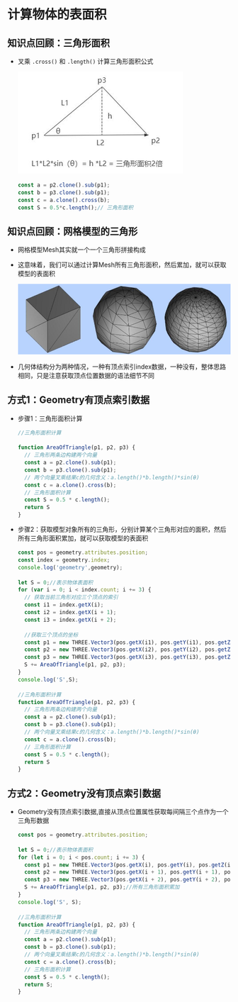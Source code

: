 # 计算物体的表面积

## 知识点回顾：三角形面积

+ 叉乘 `.cross()` 和 `.length()` 计算三角形面积公式

  ![三角形面积正弦值计算](images/三角形面积正弦值计算.jpg)

  ```js
  const a = p2.clone().sub(p1);
  const b = p3.clone().sub(p1);
  const c = a.clone().cross(b);
  const S = 0.5*c.length();// 三角形面积
  ```

## 知识点回顾：网格模型的三角形

+ 网格模型Mesh其实就一个一个三角形拼接构成
+ 这意味着，我们可以通过计算Mesh所有三角形面积，然后累加，就可以获取模型的表面积

  ![三角形构成网格模型](images/三角形构成网格模型.jpg)

+ 几何体结构分为两种情况，一种有顶点索引index数据，一种没有，整体思路相同，只是注意获取顶点位置数据的语法细节不同

## 方式1：Geometry有顶点索引数据

+ 步骤1：三角形面积计算

  ```js
  //三角形面积计算

  function AreaOfTriangle(p1, p2, p3) {
    // 三角形两条边构建两个向量
    const a = p2.clone().sub(p1);
    const b = p3.clone().sub(p1);
    // 两个向量叉乘结果c的几何含义：a.length()*b.length()*sin(θ)
    const c = a.clone().cross(b);
    // 三角形面积计算
    const S = 0.5 * c.length();
    return S
  }
  ```

+ 步骤2：获取模型对象所有的三角形，分别计算某个三角形对应的面积，然后所有三角形面积累加，就可以获取模型的表面积

  ```js
  const pos = geometry.attributes.position;
  const index = geometry.index;
  console.log('geometry',geometry);

  let S = 0;//表示物体表面积
  for (var i = 0; i < index.count; i += 3) {
    // 获取当前三角形对应三个顶点的索引
    const i1 = index.getX(i);
    const i2 = index.getX(i + 1);
    const i3 = index.getX(i + 2);

    //获取三个顶点的坐标
    const p1 = new THREE.Vector3(pos.getX(i1), pos.getY(i1), pos.getZ(i1));
    const p2 = new THREE.Vector3(pos.getX(i2), pos.getY(i2), pos.getZ(i2));
    const p3 = new THREE.Vector3(pos.getX(i3), pos.getY(i3), pos.getZ(i3));
    S += AreaOfTriangle(p1, p2, p3);
  }
  console.log('S',S);

  //三角形面积计算
  function AreaOfTriangle(p1, p2, p3) {
    // 三角形两条边构建两个向量
    const a = p2.clone().sub(p1);
    const b = p3.clone().sub(p1);
    // 两个向量叉乘结果c的几何含义：a.length()*b.length()*sin(θ)
    const c = a.clone().cross(b);
    // 三角形面积计算
    const S = 0.5 * c.length();
    return S
  }
  ```

## 方式2：Geometry没有顶点索引数据

+ Geometry没有顶点索引数据,直接从顶点位置属性获取每间隔三个点作为一个三角形数据

  ```js
  const pos = geometry.attributes.position;

  let S = 0;//表示物体表面积
  for (let i = 0; i < pos.count; i += 3) {
    const p1 = new THREE.Vector3(pos.getX(i), pos.getY(i), pos.getZ(i));
    const p2 = new THREE.Vector3(pos.getX(i + 1), pos.getY(i + 1), pos.getZ(i + 1));
    const p3 = new THREE.Vector3(pos.getX(i + 2), pos.getY(i + 2), pos.getZ(i + 2));
    S += AreaOfTriangle(p1, p2, p3);//所有三角形面积累加
  }
  console.log('S', S);

  //三角形面积计算
  function AreaOfTriangle(p1, p2, p3) {
    // 三角形两条边构建两个向量
    const a = p2.clone().sub(p1);
    const b = p3.clone().sub(p1);
    // 两个向量叉乘结果c的几何含义：a.length()*b.length()*sin(θ)
    const c = a.clone().cross(b);
    // 三角形面积计算
    const S = 0.5 * c.length();
    return S;
  }
  ```
